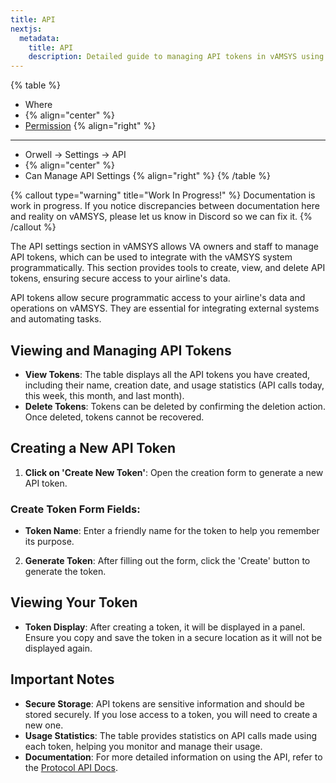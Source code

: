 ```yaml
---
title: API
nextjs:  
  metadata:  
    title: API  
    description: Detailed guide to managing API tokens in vAMSYS using the Orwell interface.
---
```

{% table %}
* Where
*  {% align="center" %}
* [Permission](/orwell/staff#creating-or-editing-a-staff-member) {% align="right" %}
---
* Orwell -> Settings -> API
*  {% align="center" %}
* Can Manage API Settings {% align="right" %}
{% /table %}

{% callout type="warning" title="Work In Progress!" %}
Documentation is work in progress. If you notice discrepancies between documentation here and reality on vAMSYS, please let us know in Discord so we can fix it.
{% /callout %}

The API settings section in vAMSYS allows VA owners and staff to manage API tokens, which can be used to integrate with the vAMSYS system programmatically. This section provides tools to create, view, and delete API tokens, ensuring secure access to your airline's data.

API tokens allow secure programmatic access to your airline's data and operations on vAMSYS. They are essential for integrating external systems and automating tasks.

## Viewing and Managing API Tokens

- **View Tokens**: The table displays all the API tokens you have created, including their name, creation date, and usage statistics (API calls today, this week, this month, and last month).
- **Delete Tokens**: Tokens can be deleted by confirming the deletion action. Once deleted, tokens cannot be recovered.

## Creating a New API Token

1. **Click on 'Create New Token'**: Open the creation form to generate a new API token.

### Create Token Form Fields:

- **Token Name**: Enter a friendly name for the token to help you remember its purpose.

2. **Generate Token**: After filling out the form, click the 'Create' button to generate the token.

## Viewing Your Token

- **Token Display**: After creating a token, it will be displayed in a panel. Ensure you copy and save the token in a secure location as it will not be displayed again.

## Important Notes

- **Secure Storage**: API tokens are sensitive information and should be stored securely. If you lose access to a token, you will need to create a new one.
- **Usage Statistics**: The table provides statistics on API calls made using each token, helping you monitor and manage their usage.
- **Documentation**: For more detailed information on using the API, refer to the [Protocol API Docs](https://protocol.vamsys.dev/).